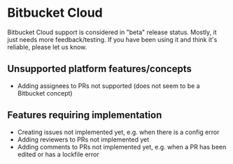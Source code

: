 # Bitbucket Cloud

Bitbucket Cloud support is considered in "beta" release status. Mostly, it just needs more feedback/testing. If you have been using it and think it's reliable, please let us know.

## Unsupported platform features/concepts

- Adding assignees to PRs not supported (does not seem to be a Bitbucket concept)

## Features requiring implementation

- Creating issues not implemented yet, e.g. when there is a config error
- Adding reviewers to PRs not implemented yet
- Adding comments to PRs not implemented yet, e.g. when a PR has been edited or has a lockfile error
